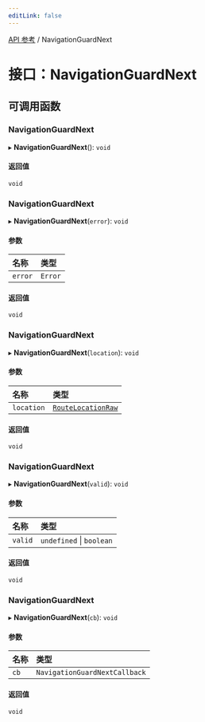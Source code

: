 ```yaml
---
editLink: false
---
```


[API 参考](../index.md) / NavigationGuardNext

# 接口：NavigationGuardNext 

## 可调用函数 

### NavigationGuardNext 

▸ **NavigationGuardNext**(): `void`

#### 返回值 

`void`

### NavigationGuardNext 

▸ **NavigationGuardNext**(`error`): `void`

#### 参数 

| 名称 | 类型 |
| :------ | :------ |
| `error` | `Error` |

#### 返回值 

`void`

### NavigationGuardNext 

▸ **NavigationGuardNext**(`location`): `void`

#### 参数 

| 名称 | 类型 |
| :------ | :------ |
| `location` | [`RouteLocationRaw`](../index.md#routelocationraw) |

#### 返回值 

`void`

### NavigationGuardNext 

▸ **NavigationGuardNext**(`valid`): `void`

#### 参数 

| 名称 | 类型 |
| :------ | :------ |
| `valid` | `undefined` \| `boolean` |

#### 返回值 

`void`

### NavigationGuardNext 

▸ **NavigationGuardNext**(`cb`): `void`

#### 参数 

| 名称 | 类型 |
| :------ | :------ |
| `cb` | `NavigationGuardNextCallback` |

#### 返回值 

`void`
